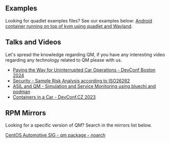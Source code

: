 ## Examples

Looking for quadlet examples files? See our examples below:
[Android container running on top of kvm using quadlet and Wayland](quadlet-examples/virtualization/android/README.md).


## Talks and Videos

Let's spread the knowledge regarding QM, if you have any interesting video regarding any
technology related to QM please with us.

- [Paving the Way for Uninterrupted Car Operations - DevConf Boston 2024](https://www.youtube.com/watch?v=jTrLqpw7E6Q)
- [Security - Sample Risk Analysis according to ISO26262](https://www.youtube.com/watch?v=jTrLqpw7E6Q&t=1268s)
- [ASIL and QM - Simulation and Service Monitoring using bluechi and podman](https://www.youtube.com/watch?v=jTrLqpw7E6Q&t=1680s)
- [Containers in a Car - DevConf.CZ 2023](https://www.youtube.com/watch?v=FPxka5uDA_4)

## RPM Mirrors

Looking for a specific version of QM?
Search in the mirrors list below.

[CentOS Automotive SIG - qm package - noarch](https://mirror.stream.centos.org/SIGs/9-stream/automotive/aarch64/packages-main/Packages/q/)
